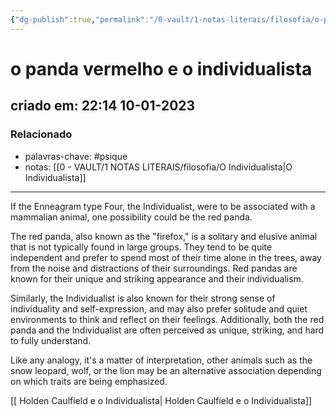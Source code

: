 ```yaml
---
{"dg-publish":true,"permalink":"/0-vault/1-notas-literais/filosofia/o-panda-vermelho-e-o-individualista/","tags":["psique"],"dgHomeLink":true,"dgShowLocalGraph":true,"dgShowFileTree":true,"dgEnableSearch":true,"noteIcon":""}
---
```


# o panda vermelho e o individualista
## criado em: 22:14 10-01-2023

### Relacionado
- palavras-chave: #psique 
- notas: [[0 - VAULT/1 NOTAS LITERAIS/filosofia/O Individualista\|O Individualista]]
---
If the Enneagram type Four, the Individualist, were to be associated with a mammalian animal, one possibility could be the red panda.

The red panda, also known as the "firefox," is a solitary and elusive animal that is not typically found in large groups. They tend to be quite independent and prefer to spend most of their time alone in the trees, away from the noise and distractions of their surroundings. Red pandas are known for their unique and striking appearance and their individualism.

Similarly, the Individualist is also known for their strong sense of individuality and self-expression, and may also prefer solitude and quiet environments to think and reflect on their feelings. Additionally, both the red panda and the Individualist are often perceived as unique, striking, and hard to fully understand.

Like any analogy, it's a matter of interpretation, other animals such as the snow leopard, wolf, or the lion may be an alternative association depending on which traits are being emphasized.

[[ Holden Caulfield e o Individualista\| Holden Caulfield e o Individualista]]